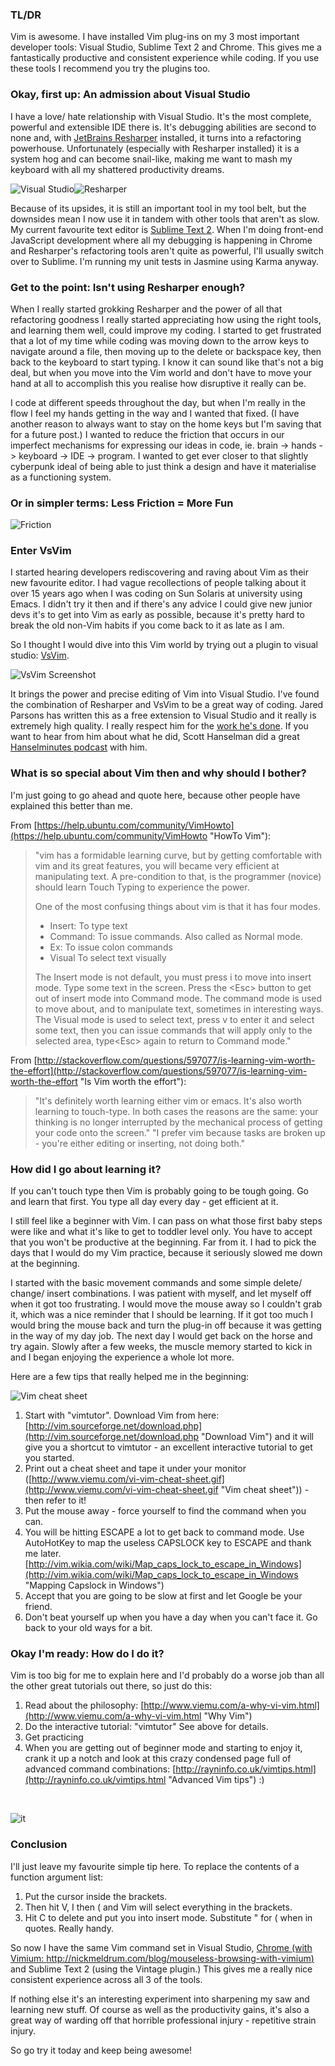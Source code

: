 ﻿### TL/DR

Vim  is awesome. I have installed Vim plug-ins on my 3 most important developer tools: Visual Studio, Sublime Text 2 and Chrome. This gives me a fantastically productive and consistent experience while coding. If you use these tools I recommend you try the plugins too.

### Okay, first up: An admission about Visual Studio

I have a love/ hate relationship with Visual Studio. It's the most complete, powerful and extensible IDE there is. It's debugging abilities are second to none and, with [JetBrains Resharper](http://www.jetbrains.com/resharper/ "JetBrains Resharper") installed, it turns into a refactoring powerhouse. Unfortunately (especially with Resharper installed) it is a system hog and can become snail-like, making me want to mash my keyboard with all my shattered productivity dreams.

![Visual Studio](/Media/visual-studio-2010-logo.png)![Resharper](/Media/resharperlogo.jpg)

Because of its upsides, it is still an important tool in my tool belt, but the downsides mean I now use it in tandem with other tools that aren't as slow. My current favourite text editor is [Sublime Text 2](http://www.sublimetext.com/2 "Sublime Text 2"). When I'm doing front-end JavaScript development where all my debugging is happening in Chrome and Resharper's refactoring tools aren't quite as powerful, I'll usually switch over to Sublime. I'm running my unit tests in Jasmine using Karma anyway.

### Get to the point: Isn't using Resharper enough?

When I really started grokking Resharper and the power of all that refactoring goodness I really started appreciating how using the right tools, and learning them well, could improve my coding. I started to get frustrated that a lot of my time while coding was moving down to the arrow keys to navigate around a file, then moving up to the delete or backspace key, then back to the keyboard to start typing. I know it can sound like that's not a big deal, but when you move into the Vim world and don't have to move your hand at all to accomplish this you realise how disruptive it really can be.

I code at different speeds throughout the day, but when I'm really in the flow I feel my hands getting in the way and I wanted that fixed. (I have another reason to always want to stay on the home keys but I'm saving that for a future post.) I wanted to reduce the friction that occurs in our imperfect mechanisms for expressing our ideas in code, ie. brain -&gt; hands -&gt; keyboard -&gt; IDE -&gt; program. I wanted to get ever closer to that slightly cyberpunk ideal of being able to just think a design and have it materialise as a functioning system.

### Or in simpler terms: Less Friction = More Fun

![Friction](/Media/friction.jpg)

### Enter VsVim

I started hearing developers rediscovering and raving about Vim as their new favourite editor. I had vague recollections of people talking about it over 15 years ago when I was coding on Sun Solaris at university using Emacs. I didn't try it then and if there's any advice I could give new junior devs it's to get into Vim as early as possible, because it's pretty hard to break the old non-Vim habits if you come back to it as late as I am.

So I thought I would dive into this Vim world by trying out a plugin to visual studio: [VsVim](http://visualstudiogallery.msdn.microsoft.com/59ca71b3-a4a3-46ca-8fe1-0e90e3f79329 "VsVim").

![VsVim Screenshot](/Media/vsvimscreenshot.png)

It brings the power and precise editing of Vim into Visual Studio. I've found the combination of Resharper and VsVim to be a great way of coding. Jared Parsons has written this as a free extension to Visual Studio and it really is extremely high quality. I really respect him for the [work he's done](https://github.com/jaredpar/VsVim "VsVim on GitHub"). If you want to hear from him about what he did, Scott Hanselman did a great [Hanselminutes podcast](http://hanselminutes.com/364/vsvim-visual-studio-and-vim-with-jared-parsons "VsVim Hanselminutes podcast") with him.

### What is so special about Vim then and why should I bother?

I'm just going to go ahead and quote here, because other people have explained this better than me.

From [https://help.ubuntu.com/community/VimHowto](https://help.ubuntu.com/community/VimHowto "HowTo Vim"):

>"vim has a formidable learning curve, but by getting comfortable with vim and its great features, you will became very efficient at manipulating text. A pre-condition to that, is the programmer (novice) should learn Touch Typing to experience the power.
> 
> One of the most confusing things about vim is that it has four modes.
> 
> *   Insert: To type text
> *   Command: To issue commands. Also called as Normal mode.
> *   Ex: To issue colon commands
> *   Visual To select text visually
> 
> The Insert mode is not default, you must press i to move into insert mode. Type some text in the screen. Press the &lt;Esc&gt; button to get out of insert mode into Command mode. The command mode is used to move about, and to manipulate text, sometimes in interesting ways. The Visual mode is used to select text, press v to enter it and select some text, then you can issue commands that will apply only to the selected area, type&lt;Esc&gt; again to return to Command mode."

From [http://stackoverflow.com/questions/597077/is-learning-vim-worth-the-effort](http://stackoverflow.com/questions/597077/is-learning-vim-worth-the-effort "Is Vim worth the effort"):

> "It's definitely worth learning either vim or emacs. It's also worth learning to touch-type. In both cases the reasons are the same: your thinking is no longer interrupted by the mechanical process of getting your code onto the screen."
> "I prefer vim because tasks are broken up - you're either editing or inserting, not doing both."

### How did I go about learning it?

If you can't touch type then Vim is probably going to be tough going. Go and learn that first. You type all day every day - get efficient at it.

I still feel like a beginner with Vim. I can pass on what those first baby steps were like and what it's like to get to toddler level only. You have to accept that you won't be productive at the beginning. Far from it. I had to pick the days that I would do my Vim practice, because it seriously slowed me down at the beginning.

I started with the basic movement commands and some simple delete/ change/ insert combinations. I was patient with myself, and let myself off when it got too frustrating. I would move the mouse away so I couldn't grab it, which was a nice reminder that I should be learning. If it got too much I would bring the mouse back and turn the plug-in off because it was getting in the way of my day job. The next day I would get back on the horse and try again. Slowly after a few weeks, the muscle memory started to kick in and I began enjoying the experience a whole lot more.

Here are a few tips that really helped me in the beginning:

![Vim cheat sheet](/Media/vimcheatsheet-thumb.gif)

1.  Start with "vimtutor". Download Vim from here: [http://vim.sourceforge.net/download.php](http://vim.sourceforge.net/download.php "Download Vim") and it will give you a shortcut to vimtutor - an excellent interactive tutorial to get you started.
2.  Print out a cheat sheet and tape it under your monitor ([http://www.viemu.com/vi-vim-cheat-sheet.gif](http://www.viemu.com/vi-vim-cheat-sheet.gif "Vim cheat sheet")) - then refer to it!
3.  Put the mouse away - force yourself to find the command when you can.
4.  You will be hitting ESCAPE a lot to get back to command mode. Use AutoHotKey to map the useless CAPSLOCK key to ESCAPE and thank me later. [http://vim.wikia.com/wiki/Map_caps_lock_to_escape_in_Windows](http://vim.wikia.com/wiki/Map_caps_lock_to_escape_in_Windows "Mapping Capslock in Windows")
5.  Accept that you are going to be slow at first and let Google be your friend.
6.  Don't beat yourself up when you have a day when you can't face it. Go back to your old ways for a bit.

### Okay I'm ready: How do I do it?

Vim is too big for me to explain here and I'd probably do a worse job than all the other great tutorials out there, so just do this:

1.  Read about the philosophy: [http://www.viemu.com/a-why-vi-vim.html](http://www.viemu.com/a-why-vi-vim.html "Why Vim")
2.  Do the interactive tutorial: "vimtutor" See above for details.
3.  Get practicing
4.  When you are getting out of beginner mode and starting to enjoy it, crank it up a notch and look at this crazy condensed page full of advanced command combinations: [http://rayninfo.co.uk/vimtips.html](http://rayninfo.co.uk/vimtips.html "Advanced Vim tips") :)

&nbsp;

![it](/Media/its-working.gif)

### Conclusion

I'll just leave my favourite simple tip here. To replace the contents of a function argument list:

1.  Put the cursor inside the brackets.
2.  Then hit V, I then ( and Vim will select everything in the brackets.
3.  Hit C to delete and put you into insert mode. Substitute " for ( when in quotes. Really handy.

So now I have the same Vim command set in Visual Studio, [Chrome (with Vimium: http://nickmeldrum.com/blog/mouseless-browsing-with-vimium)](http://nickmeldrum.com/blog/mouseless-browsing-with-vimium "Mouseless browsing with Vimium") and Sublime Text 2 (using the Vintage plugin.) This gives me a really nice consistent experience across all 3 of the tools.

If nothing else it's an interesting experiment into sharpening my saw and learning new stuff. Of course as well as the productivity gains, it's also a great way of warding off that horrible professional injury - repetitive strain injury.

So go try it today and keep being awesome!